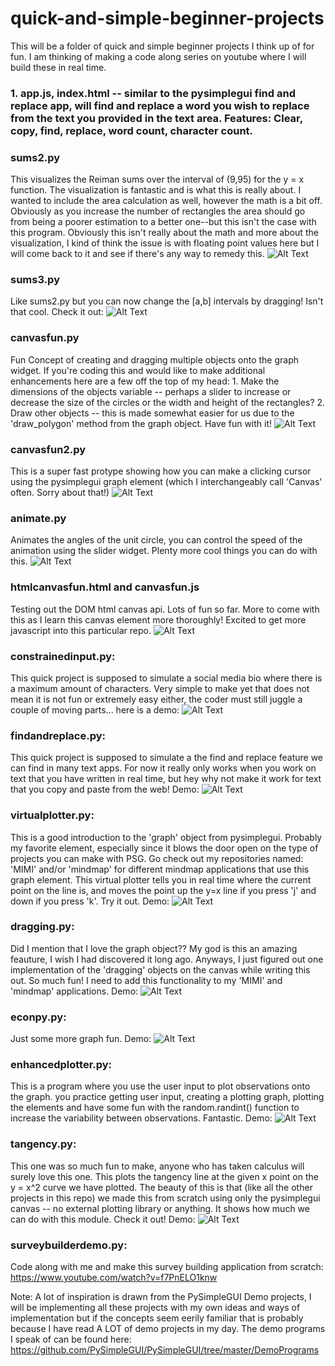 # quick-and-simple-beginner-projects
This will be a folder of quick and simple beginner projects I think up of for fun. I am thinking of making a code along series on youtube where I will build these in real time.

### 1. app.js, index.html -- similar to the pysimplegui find and replace app, will find and replace a word you wish to replace from the text you provided in the text area. Features: Clear, copy, find, replace, word count, character count. 

### sums2.py
This visualizes the Reiman sums over the interval of (9,95) for the y = x function. The visualization is fantastic and is what this is really about. I wanted to include the area calculation as well, however the math is a bit off. Obviously as you increase the number of rectangles the area should go from being a poorer estimation to a better one--but this isn't the case with this program. Obviously this isn't really about the math and more about the visualization, I kind of think the issue is with floating point values here but I will come back to it and see if there's any way to remedy this. 
![Alt Text](https://github.com/derikvanschaik/quick-and-simple-beginner-projects/blob/main/sums2.gif)

### sums3.py
Like sums2.py but you can now change the [a,b] intervals by dragging! Isn't that cool. Check it out:
![Alt Text](https://github.com/derikvanschaik/quick-and-simple-beginner-projects/blob/main/sums3.gif)

### canvasfun.py
Fun Concept of creating and dragging multiple objects onto the graph widget. If you're coding this and would like to make additional enhancements here are a few off the top of my head: 1. Make the dimensions of the objects variable -- perhaps a slider to increase or decrease the size of the circles or the width and height of the rectangles? 2. Draw other objects -- this is made somewhat easier for us due to the 'draw_polygon' method from the graph object. Have fun with it! 
![Alt Text](https://github.com/derikvanschaik/quick-and-simple-beginner-projects/blob/main/canvasfun.gif)

### canvasfun2.py
This is a super fast protype showing how you can make a clicking cursor using the pysimplegui graph element (which I interchangeably call 'Canvas' often. Sorry about that!)
![Alt Text](https://github.com/derikvanschaik/quick-and-simple-beginner-projects/blob/main/canvasfun2.gif)

### animate.py 
Animates the angles of the unit circle, you can control the speed of the animation using the slider widget. Plenty more cool things you can do with this. 
![Alt Text](https://github.com/derikvanschaik/quick-and-simple-beginner-projects/blob/main/animate.gif)

### htmlcanvasfun.html and canvasfun.js 
Testing out the DOM html canvas api. Lots of fun so far. More to come with this as I learn this canvas element more thoroughly! Excited to get more javascript into this particular repo. 
![Alt Text](https://github.com/derikvanschaik/quick-and-simple-beginner-projects/blob/main/canvasfunjs.gif)

###  constrainedinput.py:
This quick project is supposed to simulate a social media bio where there is a maximum amount of characters. Very simple to make yet that does not mean it is not fun or extremely easy either, the coder must still juggle a couple of moving parts... here is a demo:
![Alt Text](https://github.com/derikvanschaik/quick-and-simple-beginner-projects/blob/main/constrainedinputgif.gif)

###  findandreplace.py:
This quick project is supposed to simulate a the find and replace feature we can find in many text apps. For now it really only works when you work on text that you have written in real time, but hey why not make it work for text that you copy and paste from the web! Demo:
![Alt Text](https://github.com/derikvanschaik/quick-and-simple-beginner-projects/blob/main/findandreplace.gif)

###  virtualplotter.py: 
This is a good introduction to the 'graph' object from pysimplegui. Probably my favorite element, especially since it blows the door open on the type of projects you can make with PSG. Go check out my repositories named: 'MIMI' and/or 'mindmap' for different mindmap applications that use this graph element.
This virtual plotter tells you in real time where the current point on the line is, and moves the point up the y=x line if you press 'j' and down if you press 'k'. Try it out. Demo: 
![Alt Text](https://github.com/derikvanschaik/quick-and-simple-beginner-projects/blob/main/virtualplotter.gif)

###  dragging.py:
Did I mention that I love the graph object?? My god is this an amazing feauture, I wish I had discovered it long ago. Anyways, I just figured out one implementation of the 'dragging' objects on the canvas while writing this out. So much fun! I need to add this functionality to my 'MIMI' and 'mindmap' applications. 
Demo:
![Alt Text](https://github.com/derikvanschaik/quick-and-simple-beginner-projects/blob/main/dragging.gif)

###  econpy.py:
Just some more graph fun. Demo:
![Alt Text](https://github.com/derikvanschaik/quick-and-simple-beginner-projects/blob/main/econpy.gif)

###  enhancedplotter.py:
This is a program where you use the user input to plot observations onto the graph. you practice getting user input, creating a plotting graph, plotting the elements and have some fun with the random.randint() function to increase the variability between observations. Fantastic. 
Demo: 
![Alt Text](https://github.com/derikvanschaik/quick-and-simple-beginner-projects/blob/main/enhancedplotter.gif)

###  tangency.py:
This one was so much fun to make, anyone who has taken calculus will surely love this one. This plots the tangency line at the given x point on the y = x^2 curve we have plotted. The beauty of this is that (like all the other projects in this repo) we made this from scratch using only the pysimplegui canvas -- no external plotting library or anything. It shows how much we can do with this module. Check it out! 
Demo: 
![Alt Text](https://github.com/derikvanschaik/quick-and-simple-beginner-projects/blob/main/tangency.gif)

###  surveybuilderdemo.py:
Code along with me and make this survey building application from scratch: https://www.youtube.com/watch?v=f7PnELO1knw

Note: A lot of inspiration is drawn from the PySimpleGUI Demo projects, I will be implementing all these projects with my own ideas and ways of implementation but if the concepts seem eerily familiar that is probably because I have read A LOT of demo projects in my day. The demo programs I speak of can be found here: https://github.com/PySimpleGUI/PySimpleGUI/tree/master/DemoPrograms
